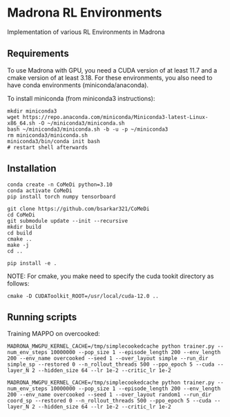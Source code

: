 # Madrona RL Environments

Implementation of various RL Environments in Madrona

## Requirements

To use Madrona with GPU, you need a CUDA version of at least 11.7 and a cmake version of at least 3.18. For these environments, you also need to have conda environments (miniconda/anaconda).

To install miniconda (from miniconda3 instructions):
```
mkdir miniconda3
wget https://repo.anaconda.com/miniconda/Miniconda3-latest-Linux-x86_64.sh -O ~/miniconda3/miniconda.sh
bash ~/miniconda3/miniconda.sh -b -u -p ~/miniconda3
rm miniconda3/miniconda.sh
miniconda3/bin/conda init bash
# restart shell afterwards
```


## Installation

```
conda create -n CoMeDi python=3.10
conda activate CoMeDi
pip install torch numpy tensorboard

git clone https://github.com/bsarkar321/CoMeDi
cd CoMeDi
git submodule update --init --recursive
mkdir build
cd build
cmake ..
make -j
cd ..

pip install -e .
```

NOTE: For cmake, you make need to specify the cuda tookit directory as follows:

```
cmake -D CUDAToolkit_ROOT=/usr/local/cuda-12.0 ..
```

## Running scripts

Training MAPPO on overcooked:

``` shell
MADRONA_MWGPU_KERNEL_CACHE=/tmp/simplecookedcache python trainer.py --num_env_steps 10000000 --pop_size 1 --episode_length 200 --env_length 200 --env_name overcooked --seed 1 --over_layout simple --run_dir simple_sp --restored 0 --n_rollout_threads 500 --ppo_epoch 5 --cuda --layer_N 2 --hidden_size 64 --lr 1e-2 --critic_lr 1e-2

MADRONA_MWGPU_KERNEL_CACHE=/tmp/simplecookedcache python trainer.py --num_env_steps 10000000 --pop_size 1 --episode_length 200 --env_length 200 --env_name overcooked --seed 1 --over_layout random1 --run_dir coord_sp --restored 0 --n_rollout_threads 500 --ppo_epoch 5 --cuda --layer_N 2 --hidden_size 64 --lr 1e-2 --critic_lr 1e-2
```

